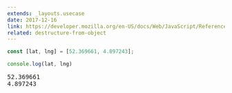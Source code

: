 ```yaml
---
extends: _layouts.usecase
date: 2017-12-16
link: https://developer.mozilla.org/en-US/docs/Web/JavaScript/Reference/Operators/Destructuring_assignment#Array_destructuring
related: destructure-from-object
---
```



```javascript
const [lat, lng] = [52.369661, 4.897243];

console.log(lat, lng)
```
<pre class="output">
52.369661
4.897243
</pre>
